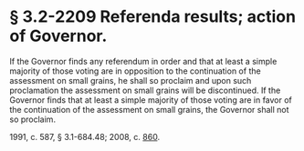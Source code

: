 # § 3.2-2209 Referenda results; action of Governor.

<p>If the Governor finds any referendum in order and that at least a simple majority of those voting are in opposition to the continuation of the assessment on small grains, he shall so proclaim and upon such proclamation the assessment on small grains will be discontinued. If the Governor finds that at least a simple majority of those voting are in favor of the continuation of the assessment on small grains, the Governor shall not so proclaim.</p><p>1991, c. 587, § 3.1-684.48; 2008, c. <a href='http://lis.virginia.gov/cgi-bin/legp604.exe?081+ful+CHAP0860'>860</a>.</p>